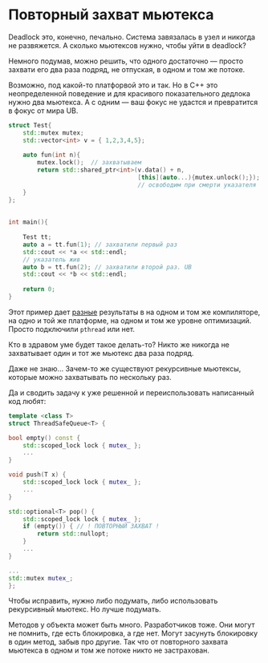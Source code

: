 # Повторный захват мьютекса

Deadlock это, конечно, печально. Система завязалась в узел и никогда не развяжется.
А сколько мьютексов нужно, чтобы уйти в deadlock?

Немного подумав, можно решить, что одного достаточно — просто захвати его два раза подряд, не отпуская, в одном и том же потоке.

Возможно, под какой-то платфорвой это и так. Но в C++ это неопределенной поведение и 
для красивого показательного дедлока нужно два мьютекса. А с одним — ваш фокус не удастся и превратится в фокус от мира UB.

```C++
struct Test{
    std::mutex mutex;
    std::vector<int> v = { 1,2,3,4,5};
    
    auto fun(int n){
        mutex.lock();  // захватываем
        return std::shared_ptr<int>(v.data() + n, 
                                    [this](auto...){mutex.unlock();});
                                    // освободим при смерти указателя
    }
};
    
    
int main(){
    
    Test tt;
    auto a = tt.fun(1); // захватили первый раз
    std::cout << *a << std::endl;
    // указатель жив
    auto b = tt.fun(2); // захватили второй раз. UB
    std::cout << *b << std::endl;
    
    return 0;
}
```

Этот пример дает [разные](https://godbolt.org/z/aoren4) результаты в на одном и том же компиляторе, на одно и той же платформе, на одном и том же уровне оптимизаций. Просто подключили `pthread` или нет.

Кто в здравом уме будет такое делать-то? Никто же никогда не захватывает один и тот же мьютекс два раза подряд.

Даже не знаю... Зачем-то же существуют рекурсивные мьютексы, которые можно захватывать по нескольку раз.

Да и сводить задачу к уже решенной и переиспользовать написанный код любят:

```C++
template <class T>
struct ThreadSafeQueue<T> {

bool empty() const {
    std::scoped_lock lock { mutex_ };
    ...
}

void push(T x) {
    std::scoped_lock lock { mutex_ };
    ...
}

std::optional<T> pop() {
    std::scoped_lock lock { mutex_ };
    if (empty()) { // ! ПОВТОРНЫЙ ЗАХВАТ !
        return std::nullopt;
    }
    ...
}

...
std::mutex mutex_;
};
```

Чтобы исправить, нужно либо подумать, либо использовать рекурсивный мьютекс.
Но лучше подумать.

Методов у объекта может быть много. Разработчиков тоже. Они могут не помнить, где есть блокировка, а где нет. Могут засунуть блокировку в один метод, забыв про другие. Так что от повторного захвата мьютекса в одном и том же потоке никто не застрахован.
